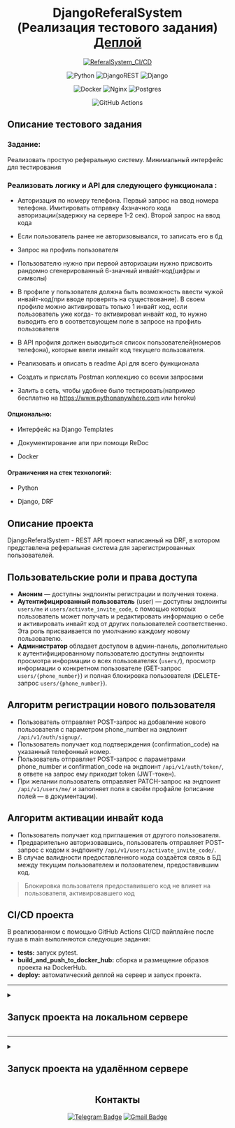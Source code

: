 <div align=center>
  
  # DjangoReferalSystem <br> (Реализация тестового задания) <br> [Деплой](https://referalsystem.ddns.net/redoc/)
  
  [![ReferalSystem_CI/CD](https://github.com/dkushlevich/DjangoReferalSystem/workflows/ReferalSystem_CI/CD/badge.svg)](https://github.com/dkushlevich/DjangoReferalSystem/workflows/ReferalSystem_CI/CD/badge.svg)
  
  ![Python](https://img.shields.io/badge/python-3670A0?style=for-the-badge&logo=python&logoColor=ffdd54)
  ![DjangoREST](https://img.shields.io/badge/DJANGO-REST-ff1709?style=for-the-badge&logo=django&logoColor=white&color=ff1709&labelColor=gray)
  ![Django](https://img.shields.io/badge/django-%23092E20.svg?style=for-the-badge&logo=django&logoColor=white)

  ![Docker](https://img.shields.io/badge/docker-%230db7ed.svg?style=for-the-badge&logo=docker&logoColor=white)
  ![Nginx](https://img.shields.io/badge/nginx-%23009639.svg?style=for-the-badge&logo=nginx&logoColor=white)
  ![Postgres](https://img.shields.io/badge/postgres-%23316192.svg?style=for-the-badge&logo=postgresql&logoColor=white)
  
  ![GitHub Actions](https://img.shields.io/badge/github%20actions-%232671E5.svg?style=for-the-badge&logo=githubactions&logoColor=white)


</div>


## Описание тестового задания


### Задание:
Реализовать простую реферальную систему. Минимальный интерфейс для
тестирования

### Реализовать логику и API для следующего функционала :

- Авторизация по номеру телефона. Первый запрос на ввод номера
телефона. Имитировать отправку 4хзначного кода авторизации(задержку
на сервере 1-2 сек). Второй запрос на ввод кода

- Если пользователь ранее не авторизовывался, то записать его в бд

- Запрос на профиль пользователя

- Пользователю нужно при первой авторизации нужно присвоить
рандомно сгенерированный 6-значный инвайт-код(цифры и символы)

- В профиле у пользователя должна быть возможность ввести чужой
инвайт-код(при вводе проверять на существование). В своем профиле
можно активировать только 1 инвайт код, если пользователь уже когда-
то активировал инвайт код, то нужно выводить его в соответсвующем
поле в запросе на профиль пользователя

- В API профиля должен выводиться список пользователей(номеров
телефона), которые ввели инвайт код текущего пользователя.

- Реализовать и описать в readme Api для всего функционала

- Создать и прислать Postman коллекцию со всеми запросами

- Залить в сеть, чтобы удобнее было тестировать(например бесплатно на
https://www.pythonanywhere.com или heroku)

#### Опционально:

- Интерфейс на Django Templates

- Документирование апи при помощи ReDoc

- Docker

#### Ограничения на стек технологий:

- Python

- Django, DRF


## Описание проекта


DjangoReferalSystem - REST API проект написанный на DRF, в котором представлена реферальная система для зарегистрированных пользователей.

## Пользовательские роли и права доступа

* **Аноним** — доступны эндпоинты регистрации и получения токена.
* **Аутентифицированный пользователь** (user) — доступны эндпоинты `users/me` и `users/activate_invite_code`, с помощью которых пользователь может получать и редактировать информацию о себе и активировать инвайт код от других пользователей соответственно. Эта роль присваивается по умолчанию каждому новому пользователю.
* **Администратор** обладает доступом в админ-панель, дополнительно к аутентифицированному пользователю доступны эндпоинты просмотра информации о всех пользователях (`users/`), просмотр информации о конкретном пользователе (GET-запрос `users/{phone_number}`) и полная блокировка пользователя (DELETE-запрос `users/{phone_number}`).

## Алгоритм регистрации нового пользователя

* Пользователь отправляет POST-запрос на добавление нового пользователя с параметром phone_number на эндпоинт `/api/v1/auth/signup/`.
* Пользователь получает код подтверждения (confirmation_code) на указанный телефонный номер.
* Пользователь отправляет POST-запрос с параметрами phone_number и confirmation_code на эндпоинт `/api/v1/auth/token/`, в ответе на запрос ему приходит token (JWT-токен).
* При желании пользователь отправляет PATCH-запрос на эндпоинт `/api/v1/users/me/` и заполняет поля в своём профайле (описание полей — в документации).
  

## Алгоритм активации инвайт кода

* Пользователь получает код приглашения от другого пользователя.
* Предварительно авторизовавшись, пользователь отправляет POST-запрос с кодом к эндпоинту `/api/v1/users/activate_invite_code/`.
* В случае валидности предоставленного кода создаётся связь в БД между текущим пользователем и ползователем, предоставившим код.
  
> Блокировка пользователя предоставившего код не влияет на пользователя, активировавшего код

## CI/CD проекта

В реализованном с помощью GitHub Actions CI/CD пайплайне после пуша в main выполняются следующие задания:

- **tests:** запуск pytest.
- **build_and_push_to_docker_hub:** сборка и размещение образов проекта на DockerHub.
- **deploy:** автоматический деплой на сервер и запуск проекта.

---

<details>
  <summary>
    <h2>Запуск проекта на локальном сервере</h2>
  </summary>



> Для MacOs и Linux вместо python использовать python3

1. Клонировать репозиторий.
   ```
   $ git@github.com:dkushlevich/DjangoReferalSystem.git
   ```
2. Cоздать и активировать виртуальное окружение, установить зависимости:
   - **pip**

     ```
      $ cd /referalsystem/
      $ python -m venv venv
     ```
    
    Для Windows:
    ```
      $ source venv/Scripts/activate
    ```
    Для MacOs/Linux:
    ```
      $ source venv/bin/activate
    ```

    ```
    (venv) $ python -m pip install --upgrade pip
    (venv) $ pip install -r requirements.txt
    ```
    - **poetry**
    ```
    cd /referalsystem/
    poetry install
    ```
  
5. Создать секретный ключ приложения:
    * Создать файл .env в корневой папке проекта
    * Сгенерировать секретный ключ с помощью команды:
        ```
        (venv) $ python -c 'from django.core.management.utils import get_random_secret_key; print(get_random_secret_key())'
        ```
    *  Заполнить файл env по шаблону:
        ```env
        DATABASE=sqlite #(Если необходимо работать с postgres - удалите данную запись)
        DEBUG=True
        
        SECRET_KEY = <ваш секретный ключ>
        ALLOWED_HOSTS=<IP сервера>, <Домен сервера>
        POSTGRES_USER=django_user
        POSTGRES_PASSWORD=django_password
        POSTGRES_DB=django_db
        
        DB_HOST=db
        DB_PORT=5432
        ```


6. Выполнить миграции:
    ```
    (venv) $ python manage.py migrate
    ```

7. Запустить сервер:
    ```
    (venv) $ python manage.py runserver
    ```
После выполнения вышеперечисленных инструкций бэкенд проекта будет доступен по адресу http://127.0.0.1:8000/

> Подробная документация API доступна после запуска сервера по адресу http://127.0.0.1:8000/redoc/

</details>

---

<details>
  <summary>
    <h2>Запуск проекта на удалённом сервере</h2>
  </summary>

1. Создать директорию referalsystem/ в домашней директории сервера.

2. В корне папки referalsystem/ поместить файл .env, заполнить его по шаблону

  ```env
    SECRET_KEY = <ваш секретный ключ>
    ALLOWED_HOSTS=<IP сервера>, <Домен сервера>
    POSTGRES_USER=django_user
    POSTGRES_PASSWORD=django_password
    POSTGRES_DB=django_db
    
    DB_HOST=db
    DB_PORT=5432
```

4. Установить Nginx и настроить конфигурацию так, чтобы все запросы шли в контейнеры на порт 8000.

    ```bash
        sudo apt install nginx -y 
        sudo nano etc/nginx/sites-enabled/default
    ```
    
    Пример конфигурация nginx
    ```bash
        server {
            server_name <Ваш IP> <Домен вашего сайта>;
            server_tokens off;
            client_max_body_size 20M;
        
            location / {
                proxy_set_header Host $http_host;
                proxy_pass http://127.0.0.1:8000;
        }
    ```
    
    > При необходимости настройте SSL-соединение

5. Установить docker и docker-compose
   
``` bash
    sudo apt update
    sudo apt install curl
    curl -fSL https://get.docker.com -o get-docker.sh
    sudo sh ./get-docker.sh
    sudo apt-get install docker-compose-plugin     
```

4. Форкнуть данный репозиторий и добавить в Secrets GitHub Actions переменные окружения

``` env
    DOCKER_USERNAME=<имя пользователя DockerHub>
    DOCKER_PASSWORD=<пароль от DockerHub>
    
    USER=<username для подключения к удаленному серверу>
    HOST=<ip сервера>
    PASSPHRASE=<пароль для сервера, если он установлен>
    SSH_KEY=<ваш приватный SSH-ключ>
    
```
5. Запустить workflow проекта выполнив команды:

```bash
  git add .
  git commit -m ''
  git push
```
6. После этого выпонятся следующие workflow jobs:

- **tests:** запуск pytest.
- **build_and_push_to_docker_hub:** сборка и размещение образа проекта на DockerHub.
- **deploy:** автоматический деплой на боевой сервер и запуск проекта.

> С примерами запросов можно ознакомиться в [спецификации API](https://referalsystem.ddns.net/redoc/)


</details>

<div align=center>

## Контакты

[![Telegram Badge](https://img.shields.io/badge/-dkushlevich-blue?style=social&logo=telegram&link=https://t.me/dkushlevich)](https://t.me/dkushlevich) [![Gmail Badge](https://img.shields.io/badge/-dkushlevich@gmail.com-c14438?style=flat&logo=Gmail&logoColor=white&link=mailto:dkushlevich@gmail.com)](mailto:dkushlevich@gmail.com)

</div>
